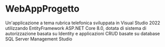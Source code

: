 # WebAppProgetto
Un'applicazione a tema rubrica telefonica sviluppata in Visual Studio 2022 utilizzando EntityFramework ASP.NET Core 8.0, dotata di sistema di autorizzazione basata su Identity e applicazioni CRUD basate su database SQL Server Management Studio
